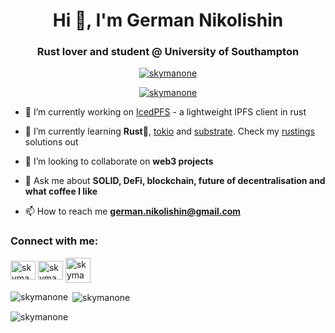 <h1 align="center">Hi 👋, I'm German Nikolishin</h1>
<h3 align="center">Rust lover and student @ University of Southampton</h3>

<p align="center"> <a href="https://www.codewars.com/users/SkymanOne"><img src="https://www.codewars.com/users/SkymanOne/badges/large" alt="skymanone" /></a> </p>

<p align="center"> <a href="https://github.com/ryo-ma/github-profile-trophy"><img src="https://github-profile-trophy.vercel.app/?username=skymanone&title=Followers,Commits,Stars,Issues,PullRequest&theme=oldie" alt="skymanone" /></a> </p>

- 🔭 I’m currently working on [IcedPFS](https://github.com/SkymanOne/IcedPFS) - a lightweight IPFS client in rust

- 🌱 I’m currently learning **Rust🦀**, [tokio](https://tokio.rs) and [substrate](https://substrate.io). Check my [rustings](https://github.com/rust-lang/rustlings) solutions out

- 👯 I’m looking to collaborate on **web3 projects**

- 💬 Ask me about **SOLID, DeFi, blockchain, future of decentralisation and what coffee I like**

- 📫 How to reach me **german.nikolishin@gmail.com**

<h3 align="left">Connect with me:</h3>
<p align="left">
<a href="https://dev.to/skymanone" target="blank"><img align="center" src="https://raw.githubusercontent.com/rahuldkjain/github-profile-readme-generator/master/src/images/icons/Social/devto.svg" alt="skymanone" height="30" width="40" /></a>
<a href="https://linkedin.com/in/skymanone" target="blank"><img align="center" src="https://raw.githubusercontent.com/rahuldkjain/github-profile-readme-generator/master/src/images/icons/Social/linked-in-alt.svg" alt="skymanone" height="30" width="40" /></a>
  <a href="https://t.me/skymanone" target="blank"><img align="center" src="https://www.freeiconspng.com/uploads/telegram-icon-24.png" alt="skymanone" height="40" width="40" /></a>
</p>

<p><img align="left" src="https://github-readme-stats.vercel.app/api/top-langs?username=skymanone&theme=swift&show_icons=true&locale=en" alt="skymanone" /></p>

<p>&nbsp;<img align="center" src="https://github-readme-stats.vercel.app/api?username=skymanone&theme=swift&show_icons=true&locale=en" alt="skymanone" /></p>

<p><img align="center" src="https://github-readme-streak-stats.herokuapp.com/?user=skymanone&theme=swift" alt="skymanone" /></p>

